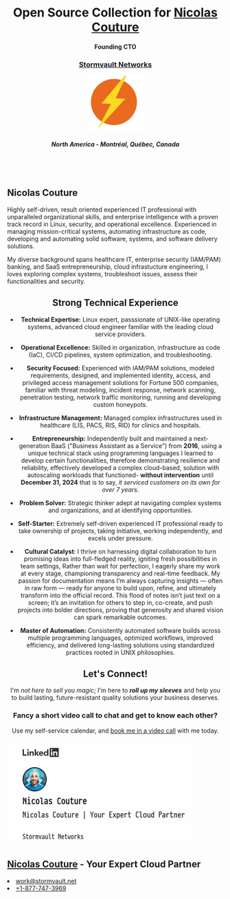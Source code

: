 <h1 align="center">Open Source Collection for
  <a href="https://linkedin/in/nicolascouture">Nicolas Couture</a>
</h1>

<h4 align="center">Founding CTO</h4>

<h3 align="center">
  <a href="https://www.stormvault.net">
    Stormvault Networks
  </a>
</h3>

<div align="center">
  <a href="https://www.stormvault.net/"><img width="128" height="128" src="https://github.com/ncouture/ncouture/blob/main/imgs/stormvault-networks-256x256.png" /></a>
</div>
<h5 align="center">North America - Montréal, Québec, Canada</h5>

<div style="display: flex; flex-direction: column; align-items: center; font-family: Arial, sans-serif; max-width: 800px; margin: 0 auto; padding: 20px; line-height: 1.6; color: #333;">
  <div style="text-align: center;">
    <picture>
      <source media="(prefers-color-scheme: dark)" srcset="https://github-readme-stats.vercel.app/api?username=ncouture&theme=tokyo-night&count_private=true&show_icons=true&rank_icon=github&locale=en">
      <source media="(prefers-color-scheme: light)" srcset="https://github-readme-stats.vercel.app/api?username=ncouture&theme=tokyo-night&count_private=true&show_icons=true&rank_icon=github&locale=en">
      <source media="(prefers-color-scheme: dark)" src="https://github-readme-stats.vercel.app/api/top-langs?username=ncouture&theme=tokyo-night&layout=donut&hide=c%%2B%2B,lua,css,html,perl,go,c%2B%2B,c,max,oz,objective-c,assembly,tex&langs_count=5&border_radius=5&show_icons=true&locale=en" alt="ncouture's Most Used Languages" />
      <source media="(prefers-color-scheme: dark)" src="https://github-readme-stats.vercel.app/api/top-langs?username=ncouture&theme=tokyo-night&layout=donut&hide=c%%2B%2B,lua,css,html,perl,go,c%2B%2B,c,max,oz,objective-c,assembly,tex&langs_count=5&border_radius=5&show_icons=true&locale=en" alt="ncouture's Most Used Languages" />
    </picture>
  </div>
</div>


  <div style="display: flex; justify-content: center; align-items: center; flex-direction: column;">
    
  </div>
  <!-- <a href="https://github.com/ashutosh00710/github-readme-activity-graph"> -->
    <!--   <img src="https://github-readme-activity-graph.vercel.app/graph?username=ncouture&theme=tokyo-night&hide_border=true" alt="Activity graph"> -->
    <!-- </a> -->

  <!-- div style="text-align: center;">
    <picture>
      <source media="(prefers-color-scheme: dark)" srcset="output/github-snake-dark.svg">
      <source media="(prefers-color-scheme: light)" srcset="output/github-snake.svg">
      <img alt="Shows a snake consuming the squares from the rootiest contributions graph." src="output/github-snake.svg">
    </picture>
  </div -->
  <div>
    <h2>Nicolas Couture</h2>
    <p>Highly self-driven, result oriented experienced IT professional with unparalleled organizational
      skills, and enterprise intelligence with a proven track record in Linux, security, and
      operational excellence. Experienced in managing mission-critical systems,
      automating infrastructure as code, developing and automating solid software,
      systems, and software delivery solutions.
    </p>
    <p>
      My diverse background spans healthcare IT, enterprise security (IAM/PAM) banking, and SaaS entrepreneurship, cloud infrastucture engineering, I loves exploring complex systems, troubleshoot issues, assess their functionalities and security.
    </p>
  </div>

  <div style="text-align: center;">
    <h2>Strong Technical Experience</h2>

- **Technical Expertise:** Linux expert, passsionate of UNIX-like operating systems, advanced cloud engineer familiar with the leading cloud service providers.

- **Operational Excellence:** Skilled in organization, infrastructure as code (IaC), CI/CD pipelines, system optimization, and troubleshooting.

- **Security Focused:** Experienced with IAM/PAM solutions, modeled requirements, designed, and implemented identity, access, and privileged access management solutions for Fortune 500 companies, familiar with threat modeling, incident response, network scanning, penetration testing, network traffic monitoring, running and developing custom honeypots.

- **Infrastructure Management:** Managed complex infrastructures used in healthcare (LIS, PACS, RIS, RID) for clinics and hospitals.

- **Entrepreneurship:** Independently built and maintained a next-generation BaaS ("Business Assistant as a Service") from **2016**, using a unique technical stack using programming languages I learned to develop certain functionalities, therefore demonstrating resilience and reliability, effectively developed a complex cloud-based, solution with autoscaling workloads that functioned- **without intervention** until **December 31, 2024** that is to say, _it serviced customers on its own for over 7 years_.

- **Problem Solver:** Strategic thinker adept at navigating complex systems and organizations, and at identifying opportunities.

- **Self-Starter:** Extremely self-driven experienced IT professional ready to take ownership of projects, taking initiative, working independently, and excels under pressure.

- **Cultural Catalyst**: I thrive on harnessing digital collaboration to turn promising ideas into full-fledged reality, igniting fresh possibilities in team settings, Rather than wait for perfection, I eagerly share my work at every stage, championing transparency and real-time feedback. My passion for documentation means I’m always capturing insights — often in raw form — ready for anyone to build upon, refine, and ultimately transform into the official record. This flood of notes isn’t just text on a screen; it’s an invitation for others to step in, co-create, and push projects into bolder directions, proving that generosity and shared vision can spark remarkable outcomes.
    
- **Master of Automation:** Consistently automated software builds across multiple programming languages, optimized workflows, improved efficiency, and delivered long-lasting solutions using standardized practices rooted in UNIX philosophies.
  </div>
  
  <div style="text-align: center;">
    <p>
      <h2>Let's Connect!</h2>
      I'm <i>not here to sell you magic</i>; I'm here to <i><strong>roll up my sleeves</strong></i> and help you to build lasting, future-resistant quality solutions your business deserves.
    </p>
    <h3>Fancy a short video call to chat and get to know each other?</h3>
    <p>
      Use my self-service calendar, and <a href="https://calendar.app.google/2S5gpNuuqa1p5MZf8">book me in a video call</a> with me today.
    </p>
    <!-- <p> -->
      <!--   Let's create something great together! 🌳 -->
      <!-- </p -->
  </div>
</div>

<div style="text-align: left;">
 <div style="text-align: left;">
    <div align="left">
      <a href="https://www.linkedin.com/in/nicolascouture/?trk=public-profile-badge-profile-badge-view-profile-cta&originalSubdomain=www&trk=homepage-basic_google-one-tap-submit&ved=2ahUKEwid1cnLj_-MAxWNv4kEHa9IJeMQFnoECBoQAQ&usg=AOvVaw1S_oRzzGUY-ogEjTB7s7tX#profile-content"><img src="https://github.com/ncouture/ncouture/blob/main/nicolas-couture-linkedin-badge.png" /></a>
      <h2>
        <a class="profile-badge__cta-btn profile-badge__cta-btn--dark" href="https://www.linkedin.com/in/nicolascouture/?trk=public-profile-badge-profile-badge-view-profile-cta&originalSubdomain=www&trk=homepage-basic_google-one-tap-submit&ved=2ahUKEwid1cnLj_-MAxWNv4kEHa9IJeMQFnoECBoQAQ&usg=AOvVaw1S_oRzzGUY-ogEjTB7s7tX#profile-content">
          Nicolas Couture</a> - <b>Your Expert Cloud Partner</b></h2>
  </a>
    </li>
    <li>
      <a href="mailto:work@stormvault.net">
        work@stormvault.net
      </a>
    </li>
    <li>
      <a href="tel:+18777473969">
        +1-877-747-3969
      </a>
    </li>
  </ul>
</div>

<!-- <div style="text-align: center;">
  <h2>My Personal AI Assistant Working Remotely</h2>
  <p>
    Yes, I do use AI in enterprises when it's not prohibited. Here's my AI Assistant:
  </p>
  <img alt="Apple, Linux, Windows" src="./imgs/OSes.gif"/>
</div>
<div align="center">
  <p>Visitor count</p>
  <img src="https://profile-counter.glitch.me/ncouture/count.svg" alt="Visitor's Count" />
</div>
</div> -->
